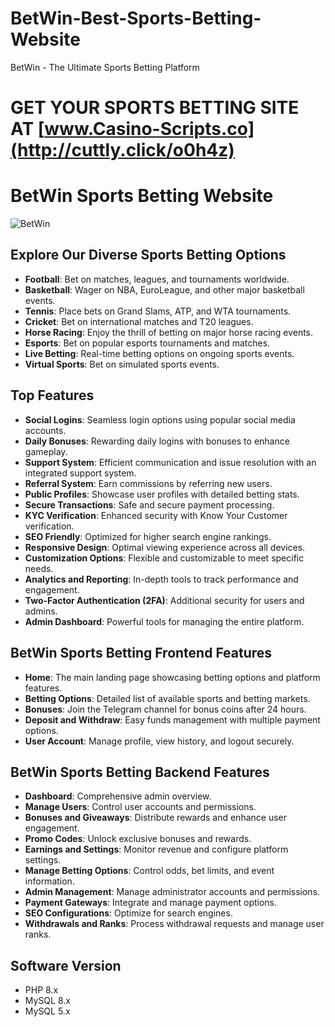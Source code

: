 # BetWin-Best-Sports-Betting-Website

BetWin - The Ultimate Sports Betting Platform

# GET YOUR SPORTS BETTING SITE AT [www.Casino-Scripts.co](http://cuttly.click/o0h4z)

# BetWin Sports Betting Website

![BetWin](https://www.casino-scripts.co/wp-content/uploads/2024/05/058de486314099.Y3JvcCwxNjAwLDEyNTEsMCwxNzQ.webp)

## Explore Our Diverse Sports Betting Options
- **Football**: Bet on matches, leagues, and tournaments worldwide.
- **Basketball**: Wager on NBA, EuroLeague, and other major basketball events.
- **Tennis**: Place bets on Grand Slams, ATP, and WTA tournaments.
- **Cricket**: Bet on international matches and T20 leagues.
- **Horse Racing**: Enjoy the thrill of betting on major horse racing events.
- **Esports**: Bet on popular esports tournaments and matches.
- **Live Betting**: Real-time betting options on ongoing sports events.
- **Virtual Sports**: Bet on simulated sports events.

## Top Features
- **Social Logins**: Seamless login options using popular social media accounts.
- **Daily Bonuses**: Rewarding daily logins with bonuses to enhance gameplay.
- **Support System**: Efficient communication and issue resolution with an integrated support system.
- **Referral System**: Earn commissions by referring new users.
- **Public Profiles**: Showcase user profiles with detailed betting stats.
- **Secure Transactions**: Safe and secure payment processing.
- **KYC Verification**: Enhanced security with Know Your Customer verification.
- **SEO Friendly**: Optimized for higher search engine rankings.
- **Responsive Design**: Optimal viewing experience across all devices.
- **Customization Options**: Flexible and customizable to meet specific needs.
- **Analytics and Reporting**: In-depth tools to track performance and engagement.
- **Two-Factor Authentication (2FA)**: Additional security for users and admins.
- **Admin Dashboard**: Powerful tools for managing the entire platform.

## BetWin Sports Betting Frontend Features
- **Home**: The main landing page showcasing betting options and platform features.
- **Betting Options**: Detailed list of available sports and betting markets.
- **Bonuses**: Join the Telegram channel for bonus coins after 24 hours.
- **Deposit and Withdraw**: Easy funds management with multiple payment options.
- **User Account**: Manage profile, view history, and logout securely.

## BetWin Sports Betting Backend Features
- **Dashboard**: Comprehensive admin overview.
- **Manage Users**: Control user accounts and permissions.
- **Bonuses and Giveaways**: Distribute rewards and enhance user engagement.
- **Promo Codes**: Unlock exclusive bonuses and rewards.
- **Earnings and Settings**: Monitor revenue and configure platform settings.
- **Manage Betting Options**: Control odds, bet limits, and event information.
- **Admin Management**: Manage administrator accounts and permissions.
- **Payment Gateways**: Integrate and manage payment options.
- **SEO Configurations**: Optimize for search engines.
- **Withdrawals and Ranks**: Process withdrawal requests and manage user ranks.

## Software Version
- PHP 8.x
- MySQL 8.x
- MySQL 5.x
